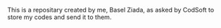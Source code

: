This is a repositary created by me, Basel Ziada, as asked by CodSoft to store my codes and send it to them.
